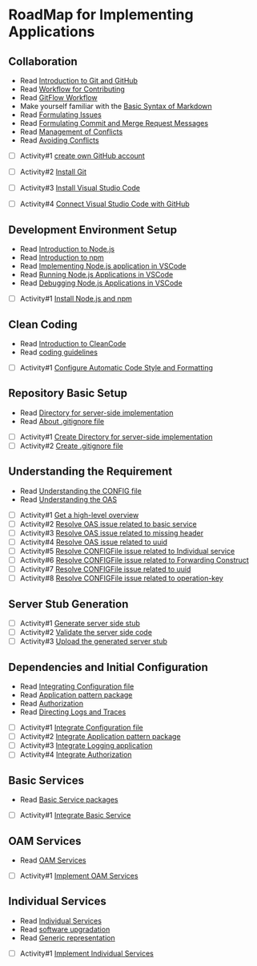 # RoadMap for Implementing Applications

## Collaboration

* Read [Introduction to Git and GitHub](https://github.com/openBackhaul/ApplicationPattern/blob/develop/doc/PreparingSpecifying/Introduction2Git/Introduction2Git.md)
* Read [Workflow for Contributing](https://github.com/openBackhaul/ApplicationPattern/blob/develop/doc/PreparingSpecifying/ConceptOfCodeCollaboration/ConceptOfCodeCollaboration.md)
* Read [GitFlow Workflow](https://github.com/openBackhaul/ApplicationPattern/blob/develop/doc/PreparingSpecifying/GitFlowWorkflow/GitFlowWorkflow.md)
* Make yourself familiar with the [Basic Syntax of Markdown](https://www.markdownguide.org/basic-syntax/)
* Read [Formulating Issues](https://github.com/openBackhaul/ApplicationPattern/blob/develop/doc/PreparingSpecifying/FormulatingIssues/FormulatingIssues.md)
* Read [Formulating Commit and Merge Request Messages](https://github.com/openBackhaul/ApplicationPattern/blob/develop/doc/PreparingSpecifying/FormulatingCommitMessages/FormulatingCommitMessages.md)
* Read [Management of Conflicts](https://github.com/openBackhaul/ApplicationPattern/blob/develop/doc/PreparingSpecifying/ConflictManagement/ConflictManagement.md)
* Read [Avoiding Conflicts](https://github.com/openBackhaul/ApplicationPattern/blob/develop/doc/PreparingSpecifying/AvoidingConflicts/AvoidingConflicts.md)
  
- [ ] Activity#1 [create own GitHub account](./Collaboration//Activity2CreateOwnGitHubAccount.md)
- [ ] Activity#2 [Install Git](./Collaboration/Activity2InstallGit.md)
- [ ] Activity#3 [Install Visual Studio Code](./Collaboration/Activity2InstallVisualStudioCode.md)
- [ ] Activity#4 [Connect Visual Studio Code with GitHub](./Collaboration/Activity2ConnectVisualStudioCodeWithGitHub.md)


## Development Environment Setup 

* Read [Introduction to Node.js](https://github.com/openBackhaul/ApplicationPattern/blob/develop/doc/PreparingSpecifying/Introduction2NodeJs/Introduction2NodeJs.md)
* Read [Introduction to npm](https://github.com/openBackhaul/ApplicationPattern/blob/develop/doc/PreparingSpecifying/Introduction2Npm/Introduction2Npm.md)
* Read [Implementing Node.js application in VSCode](https://github.com/openBackhaul/ApplicationPattern/blob/develop/doc/PreparingSpecifying/ConceptOfCodingNodeJsInVSCode/ConceptOfCodingNodeJsInVSCode.md)
* Read [Running Node.js Applications in VSCode](https://github.com/openBackhaul/ApplicationPattern/blob/develop/doc/PreparingSpecifying/ConceptOfRunningNodeJsInVSCode/ConceptOfRunningNodeJsInVSCode.md)
* Read [Debugging Node.js Applications in VSCode](https://github.com/openBackhaul/ApplicationPattern/blob/develop/doc/PreparingSpecifying/ConceptOfDebuggingNodeJsInVSCode/ConceptOfDebuggingNodeJsInVSCode.md)

- [ ] Activity#1 [Install Node.js and npm](./DevelopmentEnvironmentSetup/Activity2InstallNodeJSAndNpm.md)

## Clean Coding

* Read [Introduction to CleanCode](https://github.com/openBackhaul/ApplicationPattern/blob/develop/doc/PreparingSpecifying/ConceptOfCleanCoding/ConceptOfCleanCoding.md)
* Read [coding guidelines](https://github.com/openBackhaul/ApplicationPattern/blob/develop/doc/PreparingSpecifying/ConceptOfCodingGuidelines/ConceptOfCodingGuidelines.md)

- [ ] Activity#1 [Configure Automatic Code Style and Formatting](./CleanCoding/Activity2ConfigureAutomaticCodeStyleAndFormatting.md)

## Repository Basic Setup

* Read [Directory for server-side implementation](https://github.com/openBackhaul/ApplicationPattern/blob/develop/doc/ImplementingApplications/ConceptOfDirectoryForServer/ConceptOfDirectoryForServer.md)
* Read [About .gitignore file](https://github.com/openBackhaul/ApplicationPattern/blob/develop/doc/ImplementingApplications/ConceptOfGitIgnoreFile/ConceptOfGitIgnoreFile.md)

- [ ] Activity#1 [Create Directory for server-side implementation](./RepositoryBasicSetup/Activity2CreateDirectoryForServerSide.md)
- [ ] Activity#2 [Create .gitignore file](./RepositoryBasicSetup/Activity2CreateGitignoreFile.md)

## Understanding the Requirement

* Read [Understanding the CONFIG file](https://github.com/openBackhaul/ApplicationPattern/blob/develop/doc/ImplementingApplications/ConceptOfUnderstandingTheConfigFile/ConceptOfUnderstandingTheConfigFile.md)
* Read [Understanding the OAS](https://github.com/openBackhaul/ApplicationPattern/blob/develop/doc/ImplementingApplications/ConceptOfUnderstandingTheOAS/ConceptOfUnderstandingTheOAS.md)

- [ ] Activity#1 [Get a high-level overview](./UnderstandingTheRequirement/Activity2GetAHighLevelOverview.md)
- [ ] Activity#2 [Resolve OAS issue related to basic service](./UnderstandingTheRequirement/Activity2ResolveOASIssueRelatesToBasicService.md)
- [ ] Activity#3 [Resolve OAS issue related to missing header](./UnderstandingTheRequirement/Activity2ResolveOASIssueRelatesToMissingHeader.md)
- [ ] Activity#4 [Resolve OAS issue related to uuid](./UnderstandingTheRequirement/Activity2ResolveOASIssueRelatesToUuid.md)
- [ ] Activity#5 [Resolve CONFIGFile issue related to Individual service](./UnderstandingTheRequirement/Activity2ResolveCONFIGFileIssueRelatesToIndividualService.md)
- [ ] Activity#6 [Resolve CONFIGFile issue related to Forwarding Construct](./UnderstandingTheRequirement/Activity2ResolveCONFIGFileIssueRelatesToForwardingConstruct.md)
- [ ] Activity#7 [Resolve CONFIGFile issue related to uuid](./UnderstandingTheRequirement/Activity2ResolveCONFIGFileIssueRelatesToUuid.md)
- [ ] Activity#8 [Resolve CONFIGFile issue related to operation-key](./UnderstandingTheRequirement/Activity2ResolveCONFIGFileIssueRelatesToOperationKey.md)

## Server Stub Generation 

- [ ] Activity#1 [Generate server side stub](./ServerStubGeneration/Activity2GenerateServerSideStub.md)
- [ ] Activity#2 [Validate the server side code](./ServerStubGeneration/Activity2ValidateServerSideCode.md)
- [ ] Activity#3 [Upload the generated server stub](./ServerStubGeneration/Activity2UploadTheStub.md)

## Dependencies and Initial Configuration

* Read [Integrating Configuration file](https://github.com/openBackhaul/ApplicationPattern/blob/develop/doc/ImplementingApplications/ConceptOfIntegratingConfigFile/ConceptOfIntegratingConfigFile.md)
* Read [Application pattern package](https://github.com/openBackhaul/ApplicationPattern/blob/develop/doc/ImplementingApplications/ConceptOfApplicationPatternPackage/ConceptOfApplicationPatternPackage.md)
* Read [Authorization](https://github.com/openBackhaul/ApplicationPattern/blob/develop/doc/ImplementingApplications/ConceptOfAuthenticationAuthorization/ConceptOfAuthenticationAuthorization.md)
* Read [Directing Logs and Traces](https://github.com/openBackhaul/ApplicationPattern/blob/develop/doc/ImplementingApplications/ConceptOfLogDirection/ConceptOfLogDirection.md)

- [ ] Activity#1 [Integrate Configuration file](./DependenciesAndInitialConfiguration/Activity2IntegrateConfigurationFile.md)
- [ ] Activity#2 [Integrate Application pattern package](./DependenciesAndInitialConfiguration/Activity2IntegrateApplicationPatternPackage.md)
- [ ] Activity#3 [Integrate Logging application](./DependenciesAndInitialConfiguration/Activity2IntegrateLoggingApplication.md)
- [ ] Activity#4 [Integrate Authorization](./DependenciesAndInitialConfiguration/Activity2IntegrateAuthorization.md)

## Basic Services  

* Read [Basic Service packages](https://github.com/openBackhaul/ApplicationPattern/blob/develop/doc/ImplementingApplications/ConceptOfBasicServices/ConceptOfBasicServices.md)

- [ ] Activity#1 [Integrate Basic Service](./BasicServices/Activity2IntegrateBasicServices.md)

## OAM Services

* Read [OAM Services](https://github.com/openBackhaul/ApplicationPattern/blob/develop/doc/ImplementingApplications/ConceptOfOAMServices/ConceptOfOAMServices.md)

- [ ] Activity#1 [Implement OAM Services](./OAMServices/Activity2ImplementOAMServices.md)

## Individual Services 

* Read [Individual Services](https://github.com/openBackhaul/ApplicationPattern/blob/develop/doc/ImplementingApplications/ConceptOfIndividualServices/ConceptOfIndividualServices.md)
* Read [software upgradation](https://github.com/openBackhaul/ApplicationPattern/blob/develop/doc/ImplementingApplications/ConceptOfSoftwareUpgradation/ConceptOfSoftwareUpgradation.md)
* Read [Generic representation](https://github.com/openBackhaul/ApplicationPattern/blob/develop/doc/ImplementingApplications/ConceptOfGenericRepresentation/ConceptOfGenericRepresentation.md)

- [ ] Activity#1 [Implement Individual Services](./IndividualServices/Activity2ImplementIndividualServices.md)

